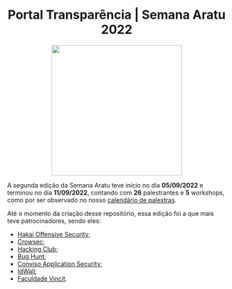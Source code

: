 <h1 align="center"> Portal Transparência | Semana Aratu 2022 </h1>

<div align='center'>
    <img src='https://i.imgur.com/L9nmyHE.png' width="300" height="300">
</div>

A segunda edição da Semana Aratu teve início no dia **05/09/2022** e terminou no dia **11/09/2022**, contando com **26** palestrantes e **5** workshops, como por ser observado no nosso [calendário de palestras](https://github.com/boitatech/palestras-aratu/tree/master/semana-aratu-2022).

Até o momento da criação desse repositório, essa edição foi a que mais teve patrocinadores, sendo eles:

- [Hakai Offensive Security](https://www.hakaioffensivesecurity.com/);
- [Crowsec](https://crowsec.com.br/);
- [Hacking Club](https://hackingclub.com/);
- [Bug Hunt](https://bughunt.com.br/);
- [Conviso Application Security](https://www.convisoappsec.com/);
- [IdWall](https://idwall.co/);
- [Faculdade Vincit](https://www.faculdadevincit.edu.br/).
